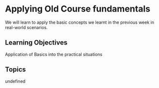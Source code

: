 # Applying Old Course fundamentals

We will learn to apply the basic concepts we learnt in the previous week in real-world scenarios.

## Learning Objectives
Application of Basics into the practical situations

## Topics
undefined